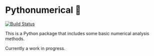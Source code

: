 # Pythonumerical :1234:

[![Build Status](https://travis-ci.org/humzashah/pythonumerical.svg?branch=master)](https://travis-ci.org/humzashah/pythonumerical)

This is a Python package that includes some basic numerical analysis methods.

Currently a work in progress.
